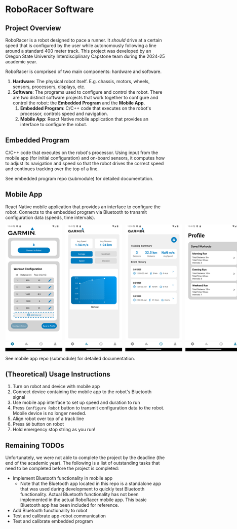 # RoboRacer Software

## Project Overview
RoboRacer is a robot designed to pace a runner. It *should* drive at a certain speed that is configured by the user while autonomously following a line around a standard 400 meter track. This project was developed by an Oregon State University Interdisciplinary Capstone team during the 2024-25 academic year. 

RoboRacer is comprised of two main components: hardware and software.
 1. **Hardware**: The physical robot itself. E.g. chassis, motors, wheels, sensors, processors, displays, etc.
2. **Software**: The programs used to configure and control the robot. There are two distinct software projects that work together to configure and control the robot: the **Embedded Program** and the **Mobile App**.
    1. **Embedded Program**: C/C++ code that executes on the robot's processor, controls speed and navigation. 
    2. **Mobile App**: React Native mobile application that provides an interface to configure the robot.

## Embedded Program
C/C++ code that executes on the robot's processor. Using input from the mobile app (for initial configuration) and on-board sensors, it computes how to adjust its navigation and speed so that the robot drives the correct speed and continues tracking over the top of a line.

See embedded program repo (submodule) for detailed documentation.

## Mobile App
React Native mobile application that provides an interface to configure the robot. Connects to the embedded program via Bluetooth to transmit configuration data (speeds, time intervals).

<div style="display: flex; gap: 10px;">
    <img src="images/config-screen.png" alt="Config Screen" height="400" />
    <img src="images/metrics-screen.png" alt="Metrics Screen" height="400" />
    <img src="images/history-screen.png" alt="History Screen" height="400" />
    <img src="images/profile-screen.png" alt="Profile Screen" height="400" />
</div>

See mobile app repo (submodule) for detailed documentation. 

## (Theoretical) Usage Instructions
1. Turn on robot and device with mobile app
2. Connect device containing the mobile app to the robot's Bluetooth signal
3. Use mobile app interface to set up speed and duration to run
4. Press `Configure Robot` button to transmit configuration data to the robot. Mobile device is no longer needed.
5. Align robot over top of a track line
6. Press `GO` button on robot
7. Hold emergency stop string as you run!

## Remaining TODOs
Unfortunately, we were not able to complete the project by the deadline (the end of the academic year). The following is a list of outstanding tasks that need to be completed before the project is completed:
- Implement Bluetooth functionality in mobile app
  - Note that the Bluetooth app located in this repo is a standalone app that was used during development to quickly test Bluetooth functionality. Actual Bluetooth functionality has not been implemented in the actual RoboRacer mobile app. This basic Bluetooth app has been included for reference.
- Add Bluetooth functionality to robot
- Test and calibrate app-robot communication
- Test and calibrate embedded program